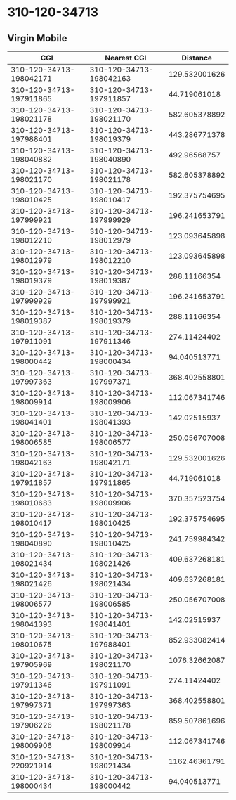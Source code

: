 # 310-120-34713
## Virgin Mobile


| CGI | Nearest CGI | Distance |
|-----|-------------|----------|
| 310-120-34713-198042171 | 310-120-34713-198042163 | 129.532001626 |
| 310-120-34713-197911865 | 310-120-34713-197911857 | 44.719061018 |
| 310-120-34713-198021178 | 310-120-34713-198021170 | 582.605378892 |
| 310-120-34713-197988401 | 310-120-34713-198019379 | 443.286771378 |
| 310-120-34713-198040882 | 310-120-34713-198040890 | 492.96568757 |
| 310-120-34713-198021170 | 310-120-34713-198021178 | 582.605378892 |
| 310-120-34713-198010425 | 310-120-34713-198010417 | 192.375754695 |
| 310-120-34713-197999921 | 310-120-34713-197999929 | 196.241653791 |
| 310-120-34713-198012210 | 310-120-34713-198012979 | 123.093645898 |
| 310-120-34713-198012979 | 310-120-34713-198012210 | 123.093645898 |
| 310-120-34713-198019379 | 310-120-34713-198019387 | 288.11166354 |
| 310-120-34713-197999929 | 310-120-34713-197999921 | 196.241653791 |
| 310-120-34713-198019387 | 310-120-34713-198019379 | 288.11166354 |
| 310-120-34713-197911091 | 310-120-34713-197911346 | 274.11424402 |
| 310-120-34713-198000442 | 310-120-34713-198000434 | 94.040513771 |
| 310-120-34713-197997363 | 310-120-34713-197997371 | 368.402558801 |
| 310-120-34713-198009914 | 310-120-34713-198009906 | 112.067341746 |
| 310-120-34713-198041401 | 310-120-34713-198041393 | 142.02515937 |
| 310-120-34713-198006585 | 310-120-34713-198006577 | 250.056707008 |
| 310-120-34713-198042163 | 310-120-34713-198042171 | 129.532001626 |
| 310-120-34713-197911857 | 310-120-34713-197911865 | 44.719061018 |
| 310-120-34713-198010683 | 310-120-34713-198009906 | 370.357523754 |
| 310-120-34713-198010417 | 310-120-34713-198010425 | 192.375754695 |
| 310-120-34713-198040890 | 310-120-34713-198010425 | 241.759984342 |
| 310-120-34713-198021434 | 310-120-34713-198021426 | 409.637268181 |
| 310-120-34713-198021426 | 310-120-34713-198021434 | 409.637268181 |
| 310-120-34713-198006577 | 310-120-34713-198006585 | 250.056707008 |
| 310-120-34713-198041393 | 310-120-34713-198041401 | 142.02515937 |
| 310-120-34713-198010675 | 310-120-34713-197988401 | 852.933082414 |
| 310-120-34713-197905969 | 310-120-34713-198021170 | 1076.32662087 |
| 310-120-34713-197911346 | 310-120-34713-197911091 | 274.11424402 |
| 310-120-34713-197997371 | 310-120-34713-197997363 | 368.402558801 |
| 310-120-34713-197906226 | 310-120-34713-198021178 | 859.507861696 |
| 310-120-34713-198009906 | 310-120-34713-198009914 | 112.067341746 |
| 310-120-34713-220921914 | 310-120-34713-198021434 | 1162.46361791 |
| 310-120-34713-198000434 | 310-120-34713-198000442 | 94.040513771 |
